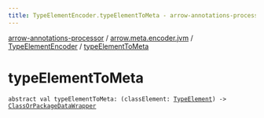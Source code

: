 ```yaml
---
title: TypeElementEncoder.typeElementToMeta - arrow-annotations-processor
---
```


[arrow-annotations-processor](../../index.html) / [arrow.meta.encoder.jvm](../index.html) / [TypeElementEncoder](index.html) / [typeElementToMeta](./type-element-to-meta.html)

# typeElementToMeta

`abstract val typeElementToMeta: (classElement: `[`TypeElement`](http://docs.oracle.com/javase/6/docs/api/javax/lang/model/element/TypeElement.html)`) -> `[`ClassOrPackageDataWrapper`](../../arrow.common.utils/-class-or-package-data-wrapper/index.html)